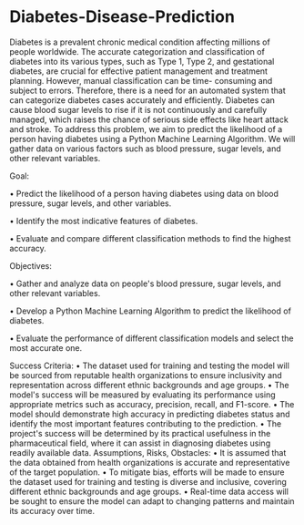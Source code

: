 # Diabetes-Disease-Prediction

Diabetes is a prevalent chronic medical condition affecting millions of people worldwide. The accurate
categorization and classification of diabetes into its various types, such as Type 1, Type 2, and gestational diabetes,
are crucial for effective patient management and treatment planning. However, manual classification can be time-
consuming and subject to errors. Therefore, there is a need for an automated system that can categorize diabetes
cases accurately and efficiently.
Diabetes can cause blood sugar levels to rise if it is not continuously and carefully managed, which raises the
chance of serious side effects like heart attack and stroke. To address this problem, we aim to predict the likelihood
of a person having diabetes using a Python Machine Learning Algorithm. We will gather data on various factors
such as blood pressure, sugar levels, and other relevant variables.



Goal:

• Predict the likelihood of a person having diabetes using data on blood pressure, sugar levels, and other
variables.

• Identify the most indicative features of diabetes.

• Evaluate and compare different classification methods to find the highest accuracy.


Objectives:

• Gather and analyze data on people's blood pressure, sugar levels, and other relevant variables.

• Develop a Python Machine Learning Algorithm to predict the likelihood of diabetes.

• Evaluate the performance of different classification models and select the most accurate one.


Success Criteria:
• The dataset used for training and testing the model will be sourced from reputable health organizations to
ensure inclusivity and representation across different ethnic backgrounds and age groups.
• The model's success will be measured by evaluating its performance using appropriate metrics such as
accuracy, precision, recall, and F1-score.
• The model should demonstrate high accuracy in predicting diabetes status and identify the most important
features contributing to the prediction.
• The project's success will be determined by its practical usefulness in the pharmaceutical field, where it can
assist in diagnosing diabetes using readily available data.
Assumptions, Risks, Obstacles:
• It is assumed that the data obtained from health organizations is accurate and representative of the target
population.
• To mitigate bias, efforts will be made to ensure the dataset used for training and testing is diverse and inclusive,
covering different ethnic backgrounds and age groups.
• Real-time data access will be sought to ensure the model can adapt to changing patterns and maintain its accuracy
over time.
